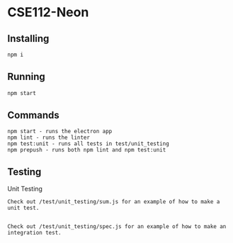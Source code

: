 # CSE112-Neon

## Installing
```bash
npm i
```

## Running 
```bash
npm start
```


## Commands
	npm start - runs the electron app
	npm lint - runs the linter
	npm test:unit - runs all tests in test/unit_testing
	npm prepush - runs both npm lint and npm test:unit



## Testing
 Unit Testing
 
	Check out /test/unit_testing/sum.js for an example of how to make a unit test.
	
	
	Check out /test/unit_testing/spec.js for an example of how to make an integration test.
	
